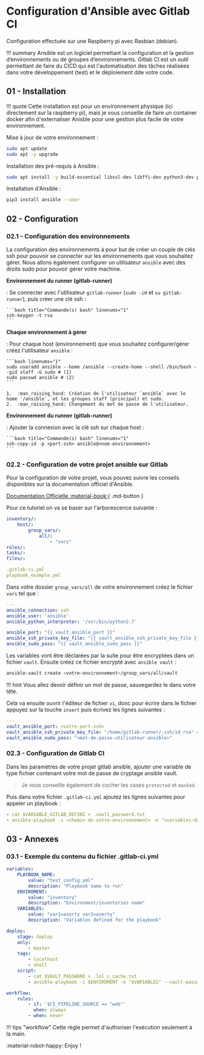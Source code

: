 # Configuration d'Ansible avec Gitlab CI

Configuration effectuée sur une Raspberry pi avec Rasbian (debian).

!!! summary
    Ansible est un logiciel permettant la configuration et la gestion d’environnements ou de groupes d’environnements.
    Gitlab CI est un outil permettant de faire du CICD qui est l'automatisation des tâches réalisées dans votre développement (test) et le déploiement dde  votre code.

## 01 - Installation

!!! quote
    Cette installation est pour un environnement physique (ici directement sur la raspberry pi), mais je vous conseille de faire un container docker afin d'externaliser Anisble pour une gestion plus facile de votre environnement.

Mise à jour de votre environnement :

```bash title="Commande(s) bash" linenums="1"
sudo apt update
sudo apt -y upgrade
```

Installation des pré-requis à Ansible :

```bash title="Commande(s) bash" linenums="1"
sudo apt install -y build-essential libssl-dev libffi-dev python3-dev python3-pip
```

Installation d'Ansible :

```bash title="Commande(s) bash" linenums="1"
pip3 install ansible --user
```

## 02 - Configuration

### 02.1 - Configuration des environnements

La configuration des environnements à pour but de créer un couple de clés ssh pour pouvoir se connecter sur les environnements que vous souhaitez gérer. Nous allons également configurer un utilisateur `ansible` avec des droits sudo pour pouvoir gérer votre machine.

**Environnement du runner (gitlab-runner)**

:   Se connecter avec l'utilisateur `gitlab-runner` (`sudo -iH` et `su gitlab-runner`), puis créer une clé ssh :

    ```bash title="Commande(s) bash" linenums="1"
    ssh-keygen -t rsa
    ```

**Chaque environnement à gérer**

:   Pour chaque host (environnement) que vous souhaitez configurer/gérer créez l'utilisateur `ansible` :

    ```bash linenums="1"
    sudo useradd ansible --home /ansible --create-home --shell /bin/bash --gid staff -G sudo # (1)
    sudo passwd ansible # (2)
    ```

    1.  :man_raising_hand: Création de l'utilisateur `ansible` avec le home `/ansible`, et les groupes staff (principal) et sudo.
    2.  :man_raising_hand: Changement du mot de passe de l'utilisateur.

**Environnement du runner (gitlab-runner)**

:   Ajouter la connexion avec la clé ssh sur chaque host :

    ```bash title="Commande(s) bash" linenums="1"
    ssh-copy-id -p <port-ssh> ansible@<nom-environnement>
    ```

### 02.2 - Configuration de votre projet ansible sur Gitlab

Pour la configuration de votre projet, vous pouvez suivre les conseils disponibles sur la documentation officiel d'Ansible.

[Documentation Officielle :material-book:](https://docs.ansible.com/){ .md-button }

Pour ce tutoriel on va se baser sur l'arborescence suivante :

```yaml title="arborescence du projet"
inventory/:
    host/:
        group_vars/:
            all/:
                - "vars"
roles/:
tasks/:
files/:

.gitlab-ci.yml
playbook_example.yml
```

Dans votre dossier `group_vars/all` de votre environnement créez le fichier `vars` tel que :

```yaml title="inventory/group_vars/all/vars" linenums="1"
---
ansible_connection: ssh
ansible_user: 'ansible'
ansible_python_interpreter: '/usr/bin/python2.7'

ansible_port: "{{ vault_ansible_port }}"
ansible_ssh_private_key_file: "{{ vault_ansible_ssh_private_key_file }}"
ansible_sudo_pass: "{{ vault_ansible_sudo_pass }}"
```

Les variables vont être déclarées par la suite pour être encryptées dans un fichier `vault`.
Ensuite créez ce fichier encrypté avec `ansible vault` :

```bash title="Commande(s) bash" linenums="1"
ansible-vault create <votre-environnement>/group_vars/all/vault
```

!!! hint
    Vous allez devoir définir un mot de passe, sauvegardez le dans votre tête.

Cela va ensuite ouvrir l'éditeur de fichier `vi`, donc pour écrire dans le fichier appuyez sur la touche `insert` puis écrivez les lignes suivantes :

```yaml title="inventory/group_vars/all/vault" linenums="1"
---
vault_ansible_port: <votre-port-ssh>
vault_ansible_ssh_private_key_file: "/home/gitlab-runner/.ssh/id_rsa" # Ou le répertoire contenant votre clé ssh privée
vault_ansible_sudo_pass: "<mot-de-passe-utilisateur-ansible>"
```

### 02.3 - Configuration de Gitlab CI

Dans les paramètres de votre projet gitlab ansible, ajouter une variable de type fichier contenant votre mot de passe de cryptage ansible vault.

> Je vous conseille également de cocher les cases `protected` et `masked`.
> 

Puis dans votre fichier `.gitlab-ci.yml` ajoutez les lignes suivantes pour appeler un playbook :

```yaml title=".gitlab-ci.yml" linenums="1"
- cat $VARIABLE_GITLAB_DEFINI > .vault_password.txt
- ansible-playbook -i <chemin-de-votre-environnement> -e "<variables-du-playbook>" --vault-password-file .vault_password.txt <nom-du-playbook>
```

## 03 - Annexes

### 03.1 - Exemple du contenu du fichier .gitlab-ci.yml

```yaml title=".gitlab-ci.yml" linenums="1"
variables:
    PLAYBOOK_NAME:
        value: "test_config.yml"
        description: "Playbook name to run"
    ENVIROMENT:
        value: "inventory"
        description: "Environment/inventories name"
    VARIABLES:
        value: "var1=azerty var2=azerty"
        description: "Variables defined for the playbook"

deploy:
    stage: deploy
    only:
        - master
    tags:
        - localhost
        - shell
    script:
        - cat $VAULT_PASSWORD > .lol_c_cache.txt
        - ansible-playbook -i $ENVIROMENT -e "$VARIABLES" --vault-password-file .lol_c_cache.txt $PLAYBOOK_NAME

workflow:
    rules:
        - if: '$CI_PIPELINE_SOURCE == "web"'
          when: always
        - when: never
```

!!! tips "workflow"
    Cette règle permet d'authoriser l'exécution seulement à la main.

:material-robot-happy: Enjoy !
